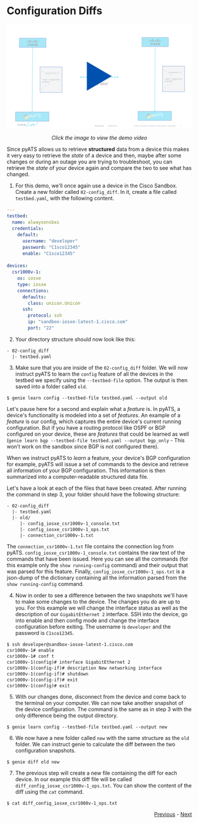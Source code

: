 # Configuration Diffs

[![Cover Demo 2](../../res/cover-2.png)](https://youtu.be/2xc0VALO0uk)

<div align="center" ><i>Click the image to view the demo video</i></div>

Since pyATS allows us to retrieve **structured** data from a device this makes it very easy to retrieve the *state* of a device and then, maybe after some changes or during an outage you are trying to troubleshoot, you can retrieve the *state* of your device again and compare the two to see what has changed. 

1. For this demo, we'll once again use a device in the Cisco Sandbox. Create a new folder called `02-config_diff`. In it, create a file called `testbed.yaml`, with the following content. 
```yaml
---
testbed:
  name: alwaysonsbxs
  credentials: 
    default:
      username: "developer"
      password: "C1sco12345"
      enable: "C1sco12345"

devices:
  csr1000v-1:
    os: iosxe
    type: iosxe
    connections:
      defaults:
        class: unicon.Unicon
      ssh:
        protocol: ssh
        ip: "sandbox-iosxe-latest-1.cisco.com"
        port: "22"
```
2. Your directory structure should now look like this:
```
- 02-config_diff
  |- testbed.yaml
```
3. Make sure that you are inside of the `02-config_diff` folder. We will now instruct pyATS to learn the `config` feature of all the devices in the testbed we specify using the `--testbed-file` option. The output is then saved into a folder called `old`.
```
$ genie learn config --testbed-file testbed.yaml --output old
```

Let's pause here for a second and explain what a *feature* is. In pyATS, a device's functionality is modeled into a set of *features*. An example of a *feature* is our config, which captures the entire device's current running configuration. But if you have a routing protocol like OSPF or BGP configured on your device, these are *features* that could be learned as well (`genie learn bgp --testbed-file testbed.yaml --output bgp_only` - This won't work on the sandbox since BGP is not configured there). 

When we instruct pyATS to *learn* a feature, your device's BGP configuration for example, pyATS will issue a set of commands to the device and retrieve all information of your BGP configuration. This information is then summarized into a computer-readable structured data file. 

Let's have a look at each of the files that have been created. After running the command in step 3, your folder should have the following structure:

```
- 02-config_diff
  |- testbed.yaml
  |- old/
     |- config_iosxe_csr1000v-1_console.txt
     |- config_iosxe_csr1000v-1_ops.txt
     |- connection_csr1000v-1.txt
```
The `connection_csr1000v-1.txt` file contains the connection log from pyATS. `config_iosxe_csr1000v-1_console.txt` contains the raw text of the commands that have been issued. Here you can see all the commands (for this example only the `show running-config` command) and their output that was parsed for this feature. Finally, `config_iosxe_csr1000v-1_ops.txt` is a json-dump of the dictionary containing all the information parsed from the `show running-config` command. 

4. Now in order to see a difference between the two snapshots we'll have to make some changes to the device. The changes you do are up to you. For this example we will change the interface status as well as the description of our `GigabitEthernet 2` interface. SSH into the device, go into enable and then config mode and change the interface configuration before exiting. The username is `developer` and the password is `C1sco12345`.

```
$ ssh developer@sandbox-iosxe-latest-1.cisco.com
csr1000v-1# enable
csr1000v-1# conf t
csr1000v-1(config)# interface GigabitEthernet 2
csr1000v-1(config-if)# description New networking interface
csr1000v-1(config-if)# shutdown
csr1000v-1(config-if)# exit
csr1000v-1(config)# exit
```
5. With our changes done, disconnect from the device and come back to the terminal on your computer. We can now take another snapshot of the device configuration. The command is the same as in step 3 with the only difference being the output directory. 
```
$ genie learn config --testbed-file testbed.yaml --output new
```
6. We now have a new folder called `new` with the same structure as the `old` folder. We can instruct genie to calculate the diff between the two configuration snapshots. 
```
$ genie diff old new
```
7. The previous step will create a new file containing the diff for each device. In our example this diff file will be called `diff_config_iosxe_csr1000v-1_ops.txt`. You can show the content of the diff using the `cat` command.
```
$ cat diff_config_iosxe_csr1000v-1_ops.txt
```

<div align="right">
   
   [Previous](../01-info_gathering/) - [Next](../03-pyats_bgp/)
</div>